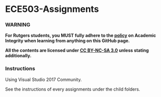 # ECE503-Assignments

### WARNING

**For Rutgers students, you MUST fully adhere to the [policy](http://academicintegrity.rutgers.edu/academic-integrity-at-rutgers/) on Academic Integrity when learning from anything on this GitHub page.**

**All the contents are licensed under [CC BY-NC-SA 3.0](https://creativecommons.org/licenses/by-nc-sa/3.0/) unless stating additionally.**

### Instructions

Using Visual Studio 2017 Community.

See the instructions of every assignments under the child folders.
